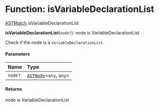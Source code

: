 # Function: isVariableDeclarationList

[ASTMatch](/auto-docs/free-layout-editor/modules/ASTMatch.md).isVariableDeclarationList

**isVariableDeclarationList**(`node?`): node is VariableDeclarationList

Check if the node is a `VariableDeclarationList`.

#### Parameters

| Name | Type |
| :------ | :------ |
| `node?` | [`ASTNode`](/auto-docs/free-layout-editor/classes/ASTNode.md)<`any`, `any`> |

#### Returns

node is VariableDeclarationList
